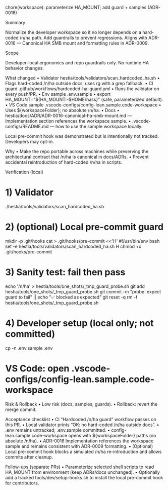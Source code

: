 chore(workspace): parameterize HA_MOUNT; add guard + samples (ADR-0016)

Summary

Normalize the developer workspace so it no longer depends on a hard-coded /n/ha path. Add guardrails to prevent regressions. Aligns with ADR-0016 — Canonical HA SMB mount and formatting rules in ADR-0009.

Scope

Developer-local ergonomics and repo guardrails only. No runtime HA behavior changes.

What changed
	•	Validator hestia/tools/validators/scan_hardcoded_ha.sh
	•	Flags hard-coded /n/ha outside docs; uses rg with a grep fallback.
	•	CI guard .github/workflows/hardcoded-ha-guard.yml
	•	Runs the validator on every push/PR.
	•	Env sample .env.sample
	•	export HA_MOUNT="${HA_MOUNT:-$HOME/hass}" (safe, parameterized default).
	•	VS Code sample .vscode-configs/config-lean.sample.code-workspace
	•	Uses ${workspaceFolder}; no absolute /n/ha.
	•	Docs
	•	hestia/docs/ADR/ADR-0016-canonical-ha-smb-mount.md — Implementation section references the workspace sample.
	•	.vscode-configs/README.md — how to use the sample workspace locally.

Local pre-commit hook was demonstrated but is intentionally not tracked. Developers may opt-in.

Why
	•	Make the repo portable across machines while preserving the architectural contract that /n/ha is canonical in docs/ADRs.
	•	Prevent accidental reintroduction of hard-coded /n/ha in scripts.

Verification (local)

# 1) Validator
./hestia/tools/validators/scan_hardcoded_ha.sh

# 2) (optional) Local pre-commit guard
mkdir -p .git/hooks
cat > .git/hooks/pre-commit <<'H'
#!/usr/bin/env bash
set -e
hestia/tools/validators/scan_hardcoded_ha.sh
H
chmod +x .git/hooks/pre-commit

# 3) Sanity test: fail then pass
echo '/n/ha' > hestia/tools/one_shots/_tmp_guard_probe.sh
git add hestia/tools/one_shots/_tmp_guard_probe.sh
git commit -m "probe: expect guard to fail" || echo "✅ blocked as expected"
git reset -q
rm -f hestia/tools/one_shots/_tmp_guard_probe.sh

# 4) Developer setup (local only; not committed)
cp -n .env.sample .env
# VS Code: open .vscode-configs/config-lean.sample.code-workspace

Risk & Rollback
	•	Low risk (docs, samples, guards).
	•	Rollback: revert the merge commit.

Acceptance checklist
	•	CI “Hardcoded /n/ha guard” workflow passes on this PR.
	•	Local validator prints “OK: no hard-coded /n/ha outside docs”.
	•	.env remains untracked; .env.sample committed.
	•	config-lean.sample.code-workspace opens with ${workspaceFolder} paths (no absolute /n/ha).
	•	ADR-0016 Implementation references the workspace sample and remains consistent with ADR-0009 formatting.
	•	(Optional) Local pre-commit hook blocks a simulated /n/ha re-introduction and allows commits after cleanup.

Follow-ups (separate PRs)
	•	Parameterize selected shell scripts to read HA_MOUNT from environment (keep ADRs/docs unchanged).
	•	Optionally add a tracked tools/dev/setup-hooks.sh to install the local pre-commit hook for contributors.

